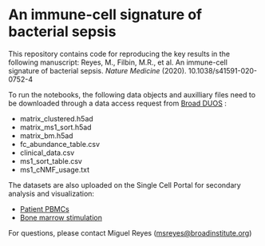 # An immune-cell signature of bacterial sepsis

This repository contains code for reproducing the key results in the following manuscript: Reyes, M., Filbin, M.R., et al. An immune-cell signature of bacterial sepsis. *Nature Medicine* (2020). 10.1038/s41591-020-0752-4

To run the notebooks, the following data objects and auxilliary files need to be downloaded through a data access request from [Broad DUOS](https://duos.broadinstitute.org) :

* matrix_clustered.h5ad
* matrix_ms1_sort.h5ad
* matrix_bm.h5ad
* fc_abundance_table.csv
* clinical_data.csv
* ms1_sort_table.csv
* ms1_cNMF_usage.txt

The datasets are also uploaded on the Single Cell Portal for secondary analysis and visualization:

* [Patient PBMCs](https://singlecell.broadinstitute.org/single_cell/study/SCP548/an-immune-cell-signature-of-bacterial-sepsis-patient-pbmcs#study-visualize) 
* [Bone marrow stimulation](https://singlecell.broadinstitute.org/single_cell/study/SCP550/an-immune-cell-signature-of-bacterial-sepsis-bone-marrow-stimulation#study-visualize)

For questions, please contact Miguel Reyes (msreyes@broadinstitute.org)
